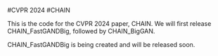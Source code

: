 #CVPR 2024
#CHAIN

This is the code for the CVPR 2024 paper, CHAIN. We will first release CHAIN_FastGANDBig, followed by CHAIN_BigGAN.

CHAIN_FastGANDBig is being created and will be released soon.
